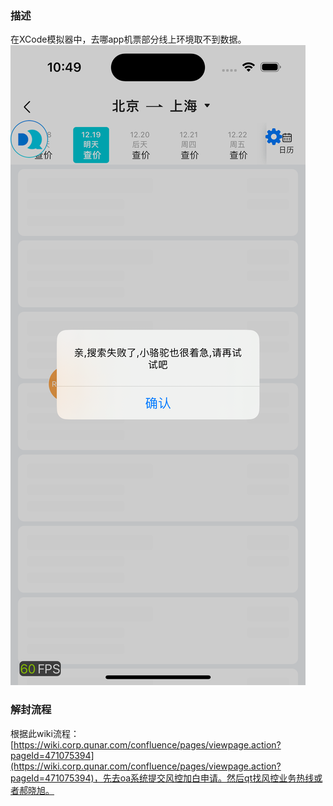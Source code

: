 ### 描述
在XCode模拟器中，去哪app机票部分线上环境取不到数据。<br />![image.png](../../images/d5ea607d5ca9cd86fb8003075109e9e5.png)
### 解封流程
根据此wiki流程：[https://wiki.corp.qunar.com/confluence/pages/viewpage.action?pageId=471075394](https://wiki.corp.qunar.com/confluence/pages/viewpage.action?pageId=471075394)，先去oa系统提交风控加白申请。然后qt找风控业务热线或者郝晓旭。
